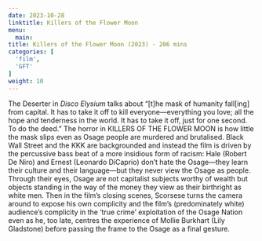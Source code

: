 ```yaml
---
date: 2023-10-28
linktitle: Killers of the Flower Moon
menu:
  main:
title: Killers of the Flower Moon (2023) - 206 mins
categories: [
  'film',
  'GFT'
]
weight: 10
---
```


The Deserter in *Disco Elysium* talks about “[t]he mask of humanity fall[ing] from capital. It has to take it off to kill everyone—everything you love; all the hope and tenderness in the world. It has to take it off, just for one second. To do the deed.” The horror in KILLERS OF THE FLOWER MOON is how little the mask slips even as Osage people are murdered and brutalised. Black Wall Street and the KKK are backgrounded and instead the film is driven by the percussive bass beat of a more insidious form of racism: Hale (Robert De Niro) and Ernest (Leonardo DiCaprio) don’t hate the Osage—they learn their culture and their language—but they never view the Osage as people. Through their eyes, Osage are not capitalist subjects worthy of wealth but objects standing in the way of the money they view as their birthright as white men. Then in the film’s closing scenes, Scorsese turns the camera around to expose his own complicity and the film’s (predominately white) audience’s complicity in the ‘true crime’ exploitation of the Osage Nation even as he, too late, centres the experience of Mollie Burkhart (Lily Gladstone) before passing the frame to the Osage as a final gesture.

